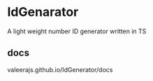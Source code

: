 # IdGenarator
A light weight number ID generator written in TS

## docs
valeerajs.github.io/IdGenerator/docs
